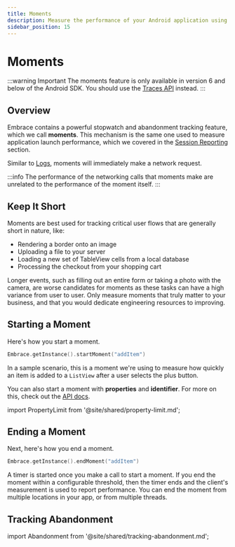 ```yaml
---
title: Moments
description: Measure the performance of your Android application using Embrace
sidebar_position: 15
---
```


# Moments

:::warning Important
The moments feature is only available in version 6 and below of the Android SDK. You should use the [Traces API](/android/features/traces) instead.
:::

## Overview

Embrace contains a powerful stopwatch and abandonment tracking feature, which we call **moments**.
This mechanism is the same one used to measure application launch performance, which we covered in the [Session Reporting](/android/integration/session-reporting) section.

Similar to [Logs](/android/integration/log-message-api), moments will immediately make a network request.

:::info
The performance of the networking calls that moments make are unrelated to the performance of the moment itself.
:::

## Keep It Short

Moments are best used for tracking critical user flows that are generally short in nature, like:

- Rendering a border onto an image
- Uploading a file to your server
- Loading a new set of TableView cells from a local database
- Processing the checkout from your shopping cart

Longer events, such as filling out an entire form or taking a photo with the camera, are worse candidates for moments as these tasks can have a high variance from user to user. Only measure moments that truly matter to your business, and that you would dedicate engineering resources to improving.

## Starting a Moment

Here's how you start a moment.

```kotlin
Embrace.getInstance().startMoment("addItem")
```

In a sample scenario, this is a moment we're using to measure how quickly an item is added to a `ListView` after a user selects the plus button.

You can also start a moment with **properties** and **identifier**.
For more on this, check out the [API docs](/api/android/).

import PropertyLimit from '@site/shared/property-limit.md';

<PropertyLimit />

## Ending a Moment

Next, here's how you end a moment.

```kotlin
Embrace.getInstance().endMoment("addItem")
```

A timer is started once you make a call to start a moment.
If you end the moment within a configurable threshold, then the timer ends and the client's measurement is used to report performance.
You can end the moment from multiple locations in your app, or from multiple threads.

## Tracking Abandonment

import Abandonment from '@site/shared/tracking-abandonment.md';

<Abandonment />
